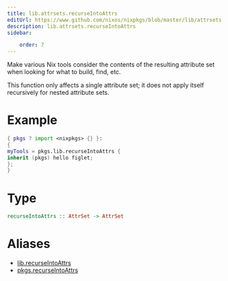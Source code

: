 ```yaml
---
title: lib.attrsets.recurseIntoAttrs
editUrl: https://www.github.com/nixos/nixpkgs/blob/master/lib/attrsets.nix#L1302C5
description: lib.attrsets.recurseIntoAttrs
sidebar:

    order: 7
---
```


Make various Nix tools consider the contents of the resulting
attribute set when looking for what to build, find, etc.

This function only affects a single attribute set; it does not
apply itself recursively for nested attribute sets.

# Example

```nix
{ pkgs ? import <nixpkgs> {} }:
{
myTools = pkgs.lib.recurseIntoAttrs {
inherit (pkgs) hello figlet;
};
}
```

# Type

```haskell
recurseIntoAttrs :: AttrSet -> AttrSet
```


# Aliases

- [lib.recurseIntoAttrs](/reference/librecurseIntoAttrs)
- [pkgs.recurseIntoAttrs](/reference/pkgsrecurseIntoAttrs)


